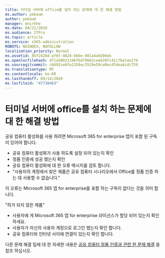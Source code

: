 ```yaml
---
title: 터미널 서버에 office를 설치 하는 문제에 대 한 해결 방법
ms.author: pebaum
author: pebaum
manager: mnirkhe
ms.date: 04/21/2020
ms.audience: ITPro
ms.topic: article
ms.service: o365-administration
ROBOTS: NOINDEX, NOFOLLOW
localization_priority: Normal
ms.assetid: 85f24284-af6f-4624-b6be-901a4a9206eb
ms.openlocfilehash: df1a50031196fbd79662cee620fc41c7be14e179
ms.sourcegitcommit: c6692ce0fa1358ec3529e59ca0ecdfdea4cdc759
ms.translationtype: MT
ms.contentlocale: ko-KR
ms.lasthandoff: 09/14/2020
ms.locfileid: "47738463"
---
```

# <a name="solutions-for-issues-around-installing-office-on-a-terminal-server"></a>터미널 서버에 office를 설치 하는 문제에 대 한 해결 방법

공유 컴퓨터 활성화를 사용 하려면 Microsoft 365 for enterprise 앱이 포함 된 구독이 있어야 합니다.
  
- 공유 컴퓨터 활성화가 사용 하도록 설정 되어 있는지 확인
- 정품 인증에 성공 했는지 확인
- 공유 컴퓨터 활성화에 대 한 오류 메시지를 검토 합니다.
- "사용자의 계정에서 찾은 제품은 공유 컴퓨터 시나리오에서 Office를 정품 인증 하는 데 사용할 수 없습니다."
  
이 오류는 Microsoft 365 앱 for enterprise를 포함 하는 구독이 없다는 것을 의미 합니다.

"허가 되지 않은 제품"

- 사용자에 게 Microsoft 365 앱 for enterprise 라이선스가 할당 되어 있는지 확인 하세요.
- 사용자가 자신의 사용자 계정으로 로그인 했는지 확인 합니다.
- 공유 컴퓨터와 인터넷 사이에 연결이 있는지 확인 합니다.

다른 문제 해결 팁에 대 한 자세한 내용은 [공유 컴퓨터 정품 인증과 관련 한 문제 해결](https://docs.microsoft.com/DeployOffice/troubleshoot-shared-computer-activation) 을 참조 하십시오.
